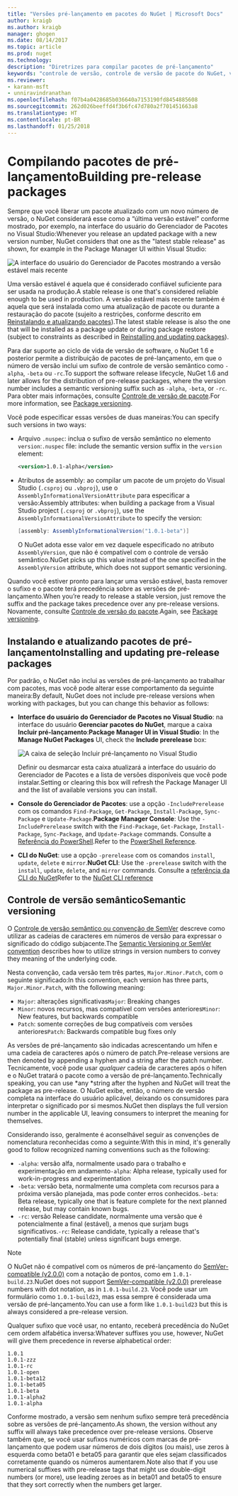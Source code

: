 ```yaml
---
title: "Versões pré-lançamento em pacotes do NuGet | Microsoft Docs"
author: kraigb
ms.author: kraigb
manager: ghogen
ms.date: 08/14/2017
ms.topic: article
ms.prod: nuget
ms.technology: 
description: "Diretrizes para compilar pacotes de pré-lançamento"
keywords: "controle de versão, controle de versão de pacote do NuGet, versões de pré-lançamento do NuGet, pacotes de pré-lançamento do NuGet, versões de versão prévia do pacote, versões RC do pacote, versões Beta do pacote, controle de versão semântico do NuGet"
ms.reviewer:
- karann-msft
- unniravindranathan
ms.openlocfilehash: f07b4a0428685b036640a7153190fd8454885608
ms.sourcegitcommit: 262d026beeffd4f3b6fc47d780a2f701451663a8
ms.translationtype: HT
ms.contentlocale: pt-BR
ms.lasthandoff: 01/25/2018
---
```

# <a name="building-pre-release-packages"></a><span data-ttu-id="bc900-104">Compilando pacotes de pré-lançamento</span><span class="sxs-lookup"><span data-stu-id="bc900-104">Building pre-release packages</span></span>

<span data-ttu-id="bc900-105">Sempre que você liberar um pacote atualizado com um novo número de versão, o NuGet considerará esse como a “última versão estável” conforme mostrado, por exemplo, na interface do usuário do Gerenciador de Pacotes no Visual Studio:</span><span class="sxs-lookup"><span data-stu-id="bc900-105">Whenever you release an updated package with a new version number, NuGet considers that one as the "latest stable release" as shown, for example in the Package Manager UI within Visual Studio:</span></span>

![A interface do usuário do Gerenciador de Pacotes mostrando a versão estável mais recente](media/Prerelease_01-LatestStable.png)

<span data-ttu-id="bc900-107">Uma versão estável é aquela que é considerado confiável suficiente para ser usada na produção.</span><span class="sxs-lookup"><span data-stu-id="bc900-107">A stable release is one that's considered reliable enough to be used in production.</span></span> <span data-ttu-id="bc900-108">A versão estável mais recente também é aquela que será instalada como uma atualização de pacote ou durante a restauração do pacote (sujeito a restrições, conforme descrito em [Reinstalando e atualizando pacotes](../consume-packages/reinstalling-and-updating-packages.md)).</span><span class="sxs-lookup"><span data-stu-id="bc900-108">The latest stable release is also the one that will be installed as a package update or during package restore (subject to constraints as described in [Reinstalling and updating packages](../consume-packages/reinstalling-and-updating-packages.md)).</span></span>

<span data-ttu-id="bc900-109">Para dar suporte ao ciclo de vida de versão de software, o NuGet 1.6 e posterior permite a distribuição de pacotes de pré-lançamento, em que o número de versão inclui um sufixo de controle de versão semântico como `-alpha`, `-beta` ou `-rc`.</span><span class="sxs-lookup"><span data-stu-id="bc900-109">To support the software release lifecycle, NuGet 1.6 and later allows for the distribution of pre-release packages, where the version number includes a semantic versioning suffix such as `-alpha`, `-beta`, or `-rc`.</span></span> <span data-ttu-id="bc900-110">Para obter mais informações, consulte [Controle de versão de pacote](../reference/package-versioning.md#pre-release-versions).</span><span class="sxs-lookup"><span data-stu-id="bc900-110">For more information, see [Package versioning](../reference/package-versioning.md#pre-release-versions).</span></span>

<span data-ttu-id="bc900-111">Você pode especificar essas versões de duas maneiras:</span><span class="sxs-lookup"><span data-stu-id="bc900-111">You can specify such versions in two ways:</span></span>

- <span data-ttu-id="bc900-112">Arquivo `.nuspec`: inclua o sufixo de versão semântico no elemento `version`:</span><span class="sxs-lookup"><span data-stu-id="bc900-112">`.nuspec` file: include the semantic version suffix in the `version` element:</span></span>

    ```xml
    <version>1.0.1-alpha</version>
    ```

- <span data-ttu-id="bc900-113">Atributos de assembly: ao compilar um pacote de um projeto do Visual Studio (`.csproj` ou `.vbproj`), use o `AssemblyInformationalVersionAttribute` para especificar a versão:</span><span class="sxs-lookup"><span data-stu-id="bc900-113">Assembly attributes: when building a package from a Visual Studio project (`.csproj` or `.vbproj`), use the `AssemblyInformationalVersionAttribute` to specify the version:</span></span>

    ```cs
    [assembly: AssemblyInformationalVersion("1.0.1-beta")]
    ```

    <span data-ttu-id="bc900-114">O NuGet adota esse valor em vez daquele especificado no atributo `AssemblyVersion`, que não é compatível com o controle de versão semântico.</span><span class="sxs-lookup"><span data-stu-id="bc900-114">NuGet picks up this value instead of the one specified in the `AssemblyVersion` attribute, which does not support semantic versioning.</span></span>

<span data-ttu-id="bc900-115">Quando você estiver pronto para lançar uma versão estável, basta remover o sufixo e o pacote terá precedência sobre as versões de pré-lançamento.</span><span class="sxs-lookup"><span data-stu-id="bc900-115">When you’re ready to release a stable version, just remove the suffix and the package takes precedence over any pre-release versions.</span></span> <span data-ttu-id="bc900-116">Novamente, consulte [Controle de versão do pacote](../reference/package-versioning.md#pre-release-versions).</span><span class="sxs-lookup"><span data-stu-id="bc900-116">Again, see [Package versioning](../reference/package-versioning.md#pre-release-versions).</span></span>

## <a name="installing-and-updating-pre-release-packages"></a><span data-ttu-id="bc900-117">Instalando e atualizando pacotes de pré-lançamento</span><span class="sxs-lookup"><span data-stu-id="bc900-117">Installing and updating pre-release packages</span></span>

<span data-ttu-id="bc900-118">Por padrão, o NuGet não inclui as versões de pré-lançamento ao trabalhar com pacotes, mas você pode alterar esse comportamento da seguinte maneira:</span><span class="sxs-lookup"><span data-stu-id="bc900-118">By default, NuGet does not include pre-release versions when working with packages, but you can change this behavior as follows:</span></span>

- <span data-ttu-id="bc900-119">**Interface do usuário do Gerenciador de Pacotes no Visual Studio**: na interface do usuário **Gerenciar pacotes do NuGet**, marque a caixa **Incluir pré-lançamento**:</span><span class="sxs-lookup"><span data-stu-id="bc900-119">**Package Manager UI in Visual Studio**: In the **Manage NuGet Packages** UI, check the **Include prerelease** box:</span></span>

    ![A caixa de seleção Incluir pré-lançamento no Visual Studio](media/Prerelease_02-CheckPrerelease.png)

    <span data-ttu-id="bc900-121">Definir ou desmarcar esta caixa atualizará a interface do usuário do Gerenciador de Pacotes e a lista de versões disponíveis que você pode instalar.</span><span class="sxs-lookup"><span data-stu-id="bc900-121">Setting or clearing this box will refresh the Package Manager UI and the list of available versions you can install.</span></span>

- <span data-ttu-id="bc900-122">**Console do Gerenciador de Pacotes**: use a opção `-IncludePrerelease` com os comandos `Find-Package`, `Get-Package`, `Install-Package`, `Sync-Package` e `Update-Package`.</span><span class="sxs-lookup"><span data-stu-id="bc900-122">**Package Manager Console**: Use the `-IncludePrerelease` switch with the `Find-Package`, `Get-Package`, `Install-Package`, `Sync-Package`, and `Update-Package` commands.</span></span> <span data-ttu-id="bc900-123">Consulte a [Referência do PowerShell](../tools/powershell-reference.md).</span><span class="sxs-lookup"><span data-stu-id="bc900-123">Refer to the [PowerShell Reference](../tools/powershell-reference.md).</span></span>

- <span data-ttu-id="bc900-124">**CLI do NuGet**: use a opção `-prerelease` com os comandos `install`, `update`, `delete` e `mirror`.</span><span class="sxs-lookup"><span data-stu-id="bc900-124">**NuGet CLI**: Use the `-prerelease` switch with the `install`, `update`, `delete`, and `mirror` commands.</span></span> <span data-ttu-id="bc900-125">Consulte a [referência da CLI do NuGet](../tools/nuget-exe-cli-reference.md)</span><span class="sxs-lookup"><span data-stu-id="bc900-125">Refer to the [NuGet CLI reference](../tools/nuget-exe-cli-reference.md)</span></span>

## <a name="semantic-versioning"></a><span data-ttu-id="bc900-126">Controle de versão semântico</span><span class="sxs-lookup"><span data-stu-id="bc900-126">Semantic versioning</span></span>

<span data-ttu-id="bc900-127">O [Controle de versão semântico ou convenção de SemVer](http://semver.org/spec/v1.0.0.html) descreve como utilizar as cadeias de caracteres em números de versão para expressar o significado do código subjacente.</span><span class="sxs-lookup"><span data-stu-id="bc900-127">The [Semantic Versioning or SemVer convention](http://semver.org/spec/v1.0.0.html) describes how to utilize strings in version numbers to convey they meaning of the underlying code.</span></span>

<span data-ttu-id="bc900-128">Nesta convenção, cada versão tem três partes, `Major.Minor.Patch`, com o seguinte significado:</span><span class="sxs-lookup"><span data-stu-id="bc900-128">In this convention, each version has three parts, `Major.Minor.Patch`, with the following meaning:</span></span>

- <span data-ttu-id="bc900-129">`Major`: alterações significativas</span><span class="sxs-lookup"><span data-stu-id="bc900-129">`Major`: Breaking changes</span></span>
- <span data-ttu-id="bc900-130">`Minor`: novos recursos, mas compatível com versões anteriores</span><span class="sxs-lookup"><span data-stu-id="bc900-130">`Minor`: New features, but backwards compatible</span></span>
- <span data-ttu-id="bc900-131">`Patch`: somente correções de bug compatíveis com versões anteriores</span><span class="sxs-lookup"><span data-stu-id="bc900-131">`Patch`: Backwards compatible bug fixes only</span></span>

<span data-ttu-id="bc900-132">As versões de pré-lançamento são indicadas acrescentando um hífen e uma cadeia de caracteres após o número de patch.</span><span class="sxs-lookup"><span data-stu-id="bc900-132">Pre-release versions are then denoted by appending a hyphen and a string after the patch number.</span></span> <span data-ttu-id="bc900-133">Tecnicamente, você pode usar *qualquer* cadeia de caracteres após o hífen e o NuGet tratará o pacote como a versão de pré-lançamento.</span><span class="sxs-lookup"><span data-stu-id="bc900-133">Technically speaking, you can use *any *string after the hyphen and NuGet will treat the package as pre-release.</span></span> <span data-ttu-id="bc900-134">O NuGet exibe, então, o número de versão completa na interface do usuário aplicável, deixando os consumidores para interpretar o significado por si mesmos.</span><span class="sxs-lookup"><span data-stu-id="bc900-134">NuGet then displays the full version number in the applicable UI, leaving consumers to interpret the meaning for themselves.</span></span>

<span data-ttu-id="bc900-135">Considerando isso, geralmente é aconselhável seguir as convenções de nomenclatura reconhecidas como a seguinte:</span><span class="sxs-lookup"><span data-stu-id="bc900-135">With this in mind, it's generally good to follow recognized naming conventions such as the following:</span></span>

- <span data-ttu-id="bc900-136">`-alpha`: versão alfa, normalmente usado para o trabalho e experimentação em andamento</span><span class="sxs-lookup"><span data-stu-id="bc900-136">`-alpha`: Alpha release, typically used for work-in-progress and experimentation</span></span>
- <span data-ttu-id="bc900-137">`-beta`: versão beta, normalmente uma completa com recursos para a próxima versão planejada, mas pode conter erros conhecidos.</span><span class="sxs-lookup"><span data-stu-id="bc900-137">`-beta`: Beta release, typically one that is feature complete for the next planned release, but may contain known bugs.</span></span>
- <span data-ttu-id="bc900-138">`-rc`: versão Release candidate, normalmente uma versão que é potencialmente a final (estável), a menos que surjam bugs significativos.</span><span class="sxs-lookup"><span data-stu-id="bc900-138">`-rc`: Release candidate, typically a release that's potentially final (stable) unless significant bugs emerge.</span></span>

> [!Note]
> <span data-ttu-id="bc900-139">O NuGet não é compatível com os números de pré-lançamento do [SemVer-compatible (v2.0.0)](http://semver.org/spec/v2.0.0.html) com a notação de pontos, como em `1.0.1-build.23`.</span><span class="sxs-lookup"><span data-stu-id="bc900-139">NuGet does not support [SemVer-compatible (v2.0.0)](http://semver.org/spec/v2.0.0.html) prerelease numbers with dot notation, as in `1.0.1-build.23`.</span></span> <span data-ttu-id="bc900-140">Você pode usar um formulário como `1.0.1-build23`, mas essa sempre é considerada uma versão de pré-lançamento.</span><span class="sxs-lookup"><span data-stu-id="bc900-140">You can use a form like `1.0.1-build23` but this is always considered a pre-release version.</span></span>

<span data-ttu-id="bc900-141">Qualquer sufixo que você usar, no entanto, receberá precedência do NuGet cem ordem alfabética inversa:</span><span class="sxs-lookup"><span data-stu-id="bc900-141">Whatever suffixes you use, however, NuGet will give them precedence in reverse alphabetical order:</span></span>

    1.0.1
    1.0.1-zzz
    1.0.1-rc
    1.0.1-open
    1.0.1-beta12
    1.0.1-beta05
    1.0.1-beta
    1.0.1-alpha2
    1.0.1-alpha

<span data-ttu-id="bc900-142">Conforme mostrado, a versão sem nenhum sufixo sempre terá precedência sobre as versões de pré-lançamento.</span><span class="sxs-lookup"><span data-stu-id="bc900-142">As shown, the version without any suffix will always take precedence over pre-release versions.</span></span> <span data-ttu-id="bc900-143">Observe também que, se você usar sufixos numéricos com marcas de pré-lançamento que podem usar números de dois dígitos (ou mais), use zeros à esquerda como beta01 e beta05 para garantir que eles sejam classificados corretamente quando os números aumentarem.</span><span class="sxs-lookup"><span data-stu-id="bc900-143">Note also that if you use numerical suffixes with pre-release tags that might use double-digit numbers (or more), use leading zeroes as in beta01 and beta05 to ensure that they sort correctly when the numbers get larger.</span></span>
